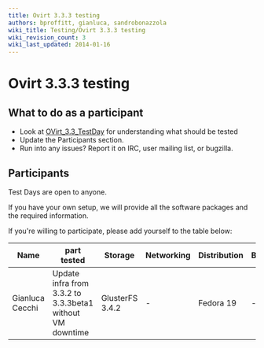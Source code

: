 ```yaml
---
title: Ovirt 3.3.3 testing
authors: bproffitt, gianluca, sandrobonazzola
wiki_title: Testing/Ovirt 3.3.3 testing
wiki_revision_count: 3
wiki_last_updated: 2014-01-16
---
```


# Ovirt 3.3.3 testing

## What to do as a participant

*   Look at [OVirt_3.3_TestDay](OVirt_3.3_TestDay) for understanding what should be tested
*   Update the Participants section.
*   Run into any issues? Report it on IRC, user mailing list, or bugzilla.

## Participants

Test Days are open to anyone.

If you have your own setup, we will provide all the software packages and the required information.

If you're willing to participate, please add yourself to the table below:

| Name            | part tested                                               | Storage         | Networking | Distribution | Bugs |
|-----------------|-----------------------------------------------------------|-----------------|------------|--------------|------|
| Gianluca Cecchi | Update infra from 3.3.2 to 3.3.3beta1 without VM downtime | GlusterFS 3.4.2 | -          | Fedora 19    | -    |
